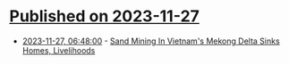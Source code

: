 # [Published on 2023-11-27](index.md)

* [2023-11-27, 06:48:00](https://soylentnews.org/article.pl?sid=23/11/26/0139227&from=rss) - [Sand Mining In Vietnam's Mekong Delta Sinks Homes, Livelihoods](https://soylentnews.org/article.pl?sid=23/11/26/0139227&from=rss)
